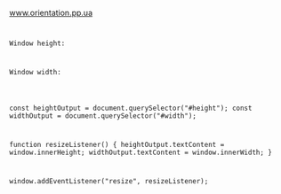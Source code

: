 <a href="https://dmitriy-1986.github.io/Orientation/">www.orientation.pp.ua</a>
<code>

<p>Window height: <span id="height"></span></p>
<p>Window width: <span id="width"></span></p>
    
const heightOutput = document.querySelector("#height");
const widthOutput = document.querySelector("#width");

function resizeListener() {
        heightOutput.textContent = window.innerHeight;
        widthOutput.textContent = window.innerWidth;
}

window.addEventListener("resize", resizeListener);

</code>
